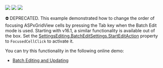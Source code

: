 <!-- default badges list -->
![](https://img.shields.io/endpoint?url=https://codecentral.devexpress.com/api/v1/VersionRange/134059672/16.1.4%2B)
[![](https://img.shields.io/badge/Open_in_DevExpress_Support_Center-FF7200?style=flat-square&logo=DevExpress&logoColor=white)](https://supportcenter.devexpress.com/ticket/details/T283073)
[![](https://img.shields.io/badge/📖_How_to_use_DevExpress_Examples-e9f6fc?style=flat-square)](https://docs.devexpress.com/GeneralInformation/403183)
<!-- default badges end -->
⛔ DEPRECATED. This example demonstrated how to change the order of focusing ASPxGridView cells by pressing the Tab key when the Batch Edit mode is used. Starting with v16.1, a similar functionality is available out of the box. Set the <a href="https://docs.devexpress.com/AspNet/DevExpress.Web.GridBatchEditSettings.StartEditAction">SettingsEditing.BatchEditSettings.StartEditAction</a> property to `FocusedCellClick` to activate it. 

You can try this functionality in the following online demo:

- <a href="http://demos.devexpress.com/ASPxGridViewDemos/GridEditing/BatchEditing.aspx">Batch Editing and Updating</a>
